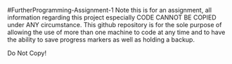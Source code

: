 #FurtherProgramming-Assignment-1
Note this is for an assignment, all information regarding this project especially CODE CANNOT BE COPIED under ANY circumstance. This github repository is for the sole purpose of allowing the use of more than one machine to code at any time and to have the ability to save progress markers as well as holding a backup.

Do Not Copy!
